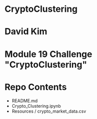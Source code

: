 # CryptoClustering

# David Kim
# Module 19 Challenge "CryptoClustering"

# Repo Contents
- README.md
- Crypto_Clustering.ipynb
- Resources / crypto_market_data.csv

